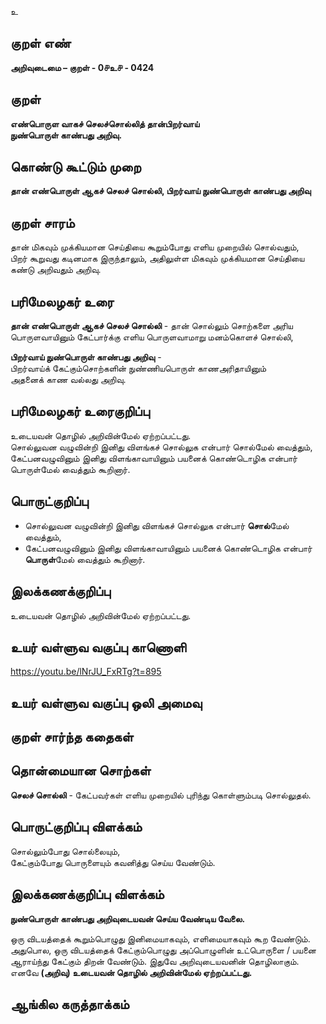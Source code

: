 உ

## குறள் எண் 

**அறிவுடைமை – குறள் - 0௪உ௪ - 0424**  

## குறள் 

**எண்பொருள வாகச் செலச்சொல்லித் தான்பிறர்வாய்  
நுண்பொருள் காண்பது அறிவு.**

## கொண்டு கூட்டும் முறை

**தான் எண்பொருள் ஆகச் செலச் சொல்லி, பிறர்வாய் நுண்பொருள் காண்பது அறிவு**

## குறள் சாரம் 

தான் மிகவும் முக்கியமான செய்தியை கூறும்போது எளிய முறையில் சொல்வதும்,  
பிறர் கூறுவது கடினமாக இருந்தாலும், அதிலுள்ள மிகவும் முக்கியமான செய்தியை கண்டு அறிவதும் அறிவு.  

## பரிமேலழகர் உரை

**தான் எண்பொருள் ஆகச் செலச் சொல்லி** - தான் சொல்லும் சொற்களை அரிய பொருளவாயினும் கேட்பார்க்கு எளிய பொருளவாமாறு மனம்கொளச் சொல்லி,  

**பிறர்வாய் நுண்பொருள் காண்பது அறிவு** -  
பிறர்வாய்க் கேட்கும்சொற்களின் நுண்ணியபொருள் காணஅரிதாயினும்  
அதனைக் காண வல்லது அறிவு. 

## பரிமேலழகர் உரைகுறிப்பு   

உடையவன் தொழில் அறிவின்மேல் ஏற்றப்பட்டது.  
சொல்லுவன வழுவின்றி இனிது விளங்கச் சொல்லுக என்பார் சொல்மேல் வைத்தும், கேட்பனவழுவினும் இனிது விளங்காவாயினும் பயனைக் கொண்டொழிக என்பார் பொருள்மேல் வைத்தும் கூறினார்.    

## பொருட்குறிப்பு 

* சொல்லுவன வழுவின்றி இனிது விளங்கச் சொல்லுக என்பார் **சொல்**மேல் வைத்தும்,  
* கேட்பனவழுவினும் இனிது விளங்காவாயினும் பயனைக் கொண்டொழிக என்பார் **பொருள்**மேல் வைத்தும் கூறினார்.   

## இலக்கணக்குறிப்பு  

உடையவன் தொழில் அறிவின்மேல் ஏற்றப்பட்டது.   

## உயர் வள்ளுவ வகுப்பு காணொளி

https://youtu.be/lNrJU_FxRTg?t=895

## உயர் வள்ளுவ வகுப்பு ஒலி அமைவு 

 
## குறள் சார்ந்த கதைகள் 


## தொன்மையான சொற்கள்  

**செலச் சொல்லி** - கேட்பவர்கள் எளிய முறையில் புரிந்து கொள்ளும்படி சொல்லுதல்.  

## பொருட்குறிப்பு விளக்கம்   

சொல்லும்போது சொல்லையும்,   
கேட்கும்போது பொருளையும் கவனித்து செய்ய வேண்டும்.

## இலக்கணக்குறிப்பு விளக்கம்  

**நுண்பொருள் காண்பது அறிவுடையவன் செய்ய வேண்டிய வேலை.**       

ஒரு விடயத்தைக் கூறும்பொழுது இனிமையாகவும், எளிமையாகவும் கூற வேண்டும். அதுபொல, ஒரு விடயத்தைக் கேட்கும்பொழுது அப்பொழுளின் உட்பொருளை / பயனை ஆராய்ந்து கேட்கும் திறன் வேண்டும். இதுவே அறிவுடையவனின் தொழிலாகும். எனவே **(அறிவு) உடையவன் தொழில் அறிவின்மேல் ஏற்றப்பட்டது.** 

## ஆங்கில கருத்தாக்கம் 


